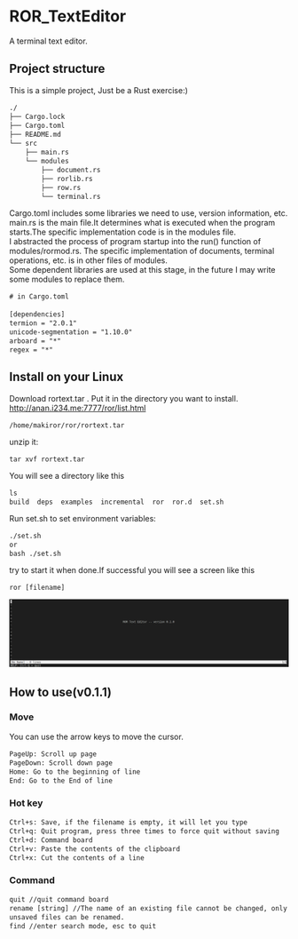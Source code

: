 # ROR_TextEditor
A terminal text editor.


## Project structure
This is a simple project, Just be a Rust exercise:)
```
./
├── Cargo.lock
├── Cargo.toml
├── README.md
└── src
    ├── main.rs
    └── modules
        ├── document.rs
        ├── rorlib.rs
        ├── row.rs
        └── terminal.rs
```
Cargo.toml includes some libraries we need to use, version information, etc.    
main.rs is the main file.It determines what is executed when the program starts.The specific implementation code is in the modules file.    
I abstracted the process of program startup into the run() function of modules/rormod.rs. The specific implementation of documents, terminal operations, etc. is in other files of modules.    
Some dependent libraries are used at this stage, in the future I may write some modules to replace them.
```
# in Cargo.toml

[dependencies]
termion = "2.0.1" 
unicode-segmentation = "1.10.0"
arboard = "*"
regex = "*"
```

## Install on your Linux
Download rortext.tar . Put it in the directory you want to install.    
http://anan.i234.me:7777/ror/list.html
```
/home/makiror/ror/rortext.tar
```
unzip it:
```
tar xvf rortext.tar
```
You will see a directory like this
```
ls
build  deps  examples  incremental  ror  ror.d  set.sh
```
Run set.sh to set environment variables:
```
./set.sh
or
bash ./set.sh
```
try to start it when done.If successful you will see a screen like this
```
ror [filename]
```
![](images/001.png)

## How to use(v0.1.1)

### Move
You can use the arrow keys to move the cursor.
```
PageUp: Scroll up page
PageDown: Scroll down page
Home: Go to the beginning of line
End: Go to the End of line
```

### Hot key
```
Ctrl+s: Save, if the filename is empty, it will let you type
Ctrl+q: Quit program, press three times to force quit without saving
Ctrl+d: Command board
Ctrl+v: Paste the contents of the clipboard
Ctrl+x: Cut the contents of a line
```

### Command
```
quit //quit command board
rename [string] //The name of an existing file cannot be changed, only unsaved files can be renamed.
find //enter search mode, esc to quit
```

